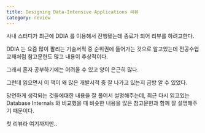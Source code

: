 ```yaml
---
title: Designing Data-Intensive Applications 리뷰
category: review
---
```


사내 스터디가 최근에 DDIA 를 이용해서 진행됐는데 종료가 되어 리뷰를 하려고한다.

DDIA 는 요즘 많이 팔리는 기술서적 중 순위권에 들어가는 것으로 알고있는데 전공수업 교재처럼 참고문헌도 많고 내용이 추상적이다.

그래서 혼자 공부하기에는 어려울 수 있고 양이 은근히 많다.

그런데 읽으면서 이 책이 왜 많은 개발서적 중 잘 나가고 있는지 금방 알 수 있었다.

당연하게 생각되는 것들에대한 내용을 잘 풀어서 설명해주는데, 최근 다시 읽고있는 Database Internals 와 비교했을 때 비슷한 내용을 많은 참고문헌과 함께 잘 설명해주기 때문이다.

첫 리뷰라 여기까지만..
